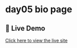 # day05 bio page

## 🚀 Live Demo

[Click here to view the live site](https://day05biopage.netlify.app/)